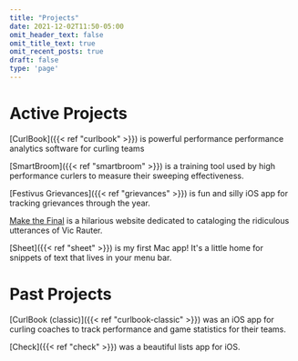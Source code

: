 ```yaml
---
title: "Projects"
date: 2021-12-02T11:50-05:00
omit_header_text: false
omit_title_text: true
omit_recent_posts: true
draft: false
type: 'page'
---
```

# Active Projects

[CurlBook]({{< ref "curlbook" >}}) is powerful performance performance analytics software for curling teams

[SmartBroom]({{< ref "smartbroom" >}}) is a training tool used by high performance curlers to measure their sweeping effectiveness.

[Festivus Grievances]({{< ref "grievances" >}}) is fun and silly iOS app for tracking grievances through the year.

[Make the Final](https://makethefinal.ca) is a hilarious website dedicated to cataloging the ridiculous utterances of Vic Rauter.

[Sheet]({{< ref "sheet" >}}) is my first Mac app! It's a little home for snippets of text that lives in your menu bar.

# Past Projects
[CurlBook (classic)]({{< ref "curlbook-classic" >}}) was an iOS app for curling coaches to track performance and game statistics for their teams.

[Check]({{< ref "check" >}}) was a beautiful lists app for iOS.
